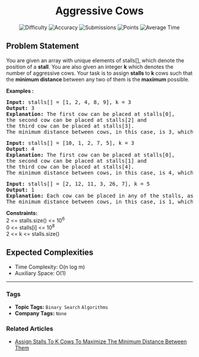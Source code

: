 <h1 align="center">Aggressive Cows</h1>

<p align="center">
  <img alt="Difficulty" title="Difficulty" src="https://custom-icon-badges.demolab.com/badge/Difficulty: Medium-1F222E?style=for-the-badge&logoColor=white&logo=fire"/>
  <img alt="Accuracy" title="Accuracy" src="https://custom-icon-badges.demolab.com/badge/Accuracy: 59.57%25-1F222E?style=for-the-badge&logoColor=white&logo=target"/>
  <img alt="Submissions" title="Submissions" src="https://custom-icon-badges.demolab.com/badge/Submissions: 152K+-1F222E?style=for-the-badge&logoColor=white&logo=repo"/>
  <img alt="Points" title="Points" src="https://custom-icon-badges.demolab.com/badge/Points: 4-1F222E?style=for-the-badge&logoColor=white&logo=award"/>
  <img alt="Average Time" title="Average Time" src="https://custom-icon-badges.demolab.com/badge/Average%20Time: 30m-1F222E?style=for-the-badge&logoColor=white&logo=clock"/>
</p>

## Problem Statement

You are given an array with unique elements of stalls[],<b> </b>which denote the position of a <b>stall</b>. You are also given an integer <b>k</b> which denotes the number of aggressive cows. Your task is to assign <b>stalls </b>to<b> k </b>cows such that the <b>minimum distance </b>between any two of them is the<b> maximum </b>possible.

<b>Examples :</b>

<pre><b>Input: </b>stalls[] = [1, 2, 4, 8, 9], k = 3
<b>Output: </b>3
<b>Explanation: </b>The first cow can be placed at stalls[0], <br>the second cow can be placed at stalls[2] and 
the third cow can be placed at stalls[3]. 
The minimum distance between cows, in this case, is 3, which also is the largest among all possible ways.
</pre>

<pre><b>Input: </b>stalls[] = [10, 1, 2, 7, 5], k = 3
<b>Output: </b>4
<b>Explanation: </b>The first cow can be placed at stalls[0],
the second cow can be placed at stalls[1] and
the third cow can be placed at stalls[4].
The minimum distance between cows, in this case, is 4, which also is the largest among all possible ways.</pre>

<pre><b>Input: </b>stalls[] = [2, 12, 11, 3, 26, 7], k = 5
<b>Output: </b>1
<b>Explanation: </b>Each cow can be placed in any of the stalls, as the no. of stalls are exactly equal to the number of cows.
The minimum distance between cows, in this case, is 1, which also is the largest among all possible ways.</pre>

<b>Constraints:</b><br>2 <= stalls.size() <= 10<sup>6</sup><br>0 <= stalls[i] <= 10<sup>8</sup><br>2 <= k <= stalls.size()

## Expected Complexities
- Time Complexity: O(n log m)
- Auxiliary Space: O(1)

<hr>

### Tags
- **Topic Tags:** `Binary Search` `Algorithms`
- **Company Tags:** `None`

### Related Articles
- [Assign Stalls To K Cows To Maximize The Minimum Distance Between Them](https://www.geeksforgeeks.org/assign-stalls-to-k-cows-to-maximize-the-minimum-distance-between-them/)
